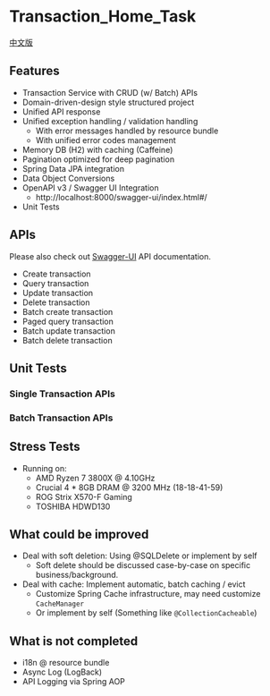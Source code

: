 # Transaction_Home_Task

[中文版](README_zh_CN.md)

## Features
* Transaction Service with CRUD (w/ Batch) APIs
* Domain-driven-design style structured project 
* Unified API response
* Unified exception handling / validation handling
    * With error messages handled by resource bundle
    * With unified error codes management
* Memory DB (H2) with caching (Caffeine)
* Pagination optimized for deep pagination
* Spring Data JPA integration
* Data Object Conversions
* OpenAPI v3 / Swagger UI Integration
  * http://localhost:8000/swagger-ui/index.html#/
* Unit Tests

## APIs
Please also check out [Swagger-UI](http://localhost:8000/swagger-ui/index.html#/) API documentation.
* Create transaction
* Query transaction
* Update transaction
* Delete transaction
* Batch create transaction
* Paged query transaction
* Batch update transaction
* Batch delete transaction

## Unit Tests
### Single Transaction APIs
### Batch Transaction APIs

## Stress Tests
* Running on:
  * AMD Ryzen 7 3800X @ 4.10GHz
  * Crucial 4 * 8GB DRAM @ 3200 MHz (18-18-41-59)
  * ROG Strix X570-F Gaming
  * TOSHIBA HDWD130

## What could be improved
* Deal with soft deletion: Using @SQLDelete or implement by self
  * Soft delete should be discussed case-by-case on specific business/background.
* Deal with cache: Implement automatic, batch caching / evict 
  * Customize Spring Cache infrastructure, may need customize ``CacheManager``
  * Or implement by self (Something like ``@CollectionCacheable``)

## What is not completed
* i18n @ resource bundle
* Async Log (LogBack)
* API Logging via Spring AOP
